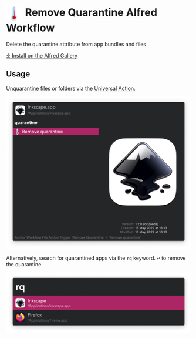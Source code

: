 # <img src='Workflow/icon.png' width='45' align='center' alt='icon'> Remove Quarantine Alfred Workflow

Delete the quarantine attribute from app bundles and files

[⤓ Install on the Alfred Gallery](https://alfred.app/workflows/vitor/remove-quarantine)

## Usage

Unquarantine files or folders via the [Universal Action](https://www.alfredapp.com/help/features/universal-actions/).

![Removing quarantine from Inkscape](Workflow/images/about/ua.png)

Alternatively, search for quarantined apps via the `rq` keyword. <kbd>↩</kbd> to remove the quarantine.

![Listing quarantined apps](Workflow/images/about/rq.png)
